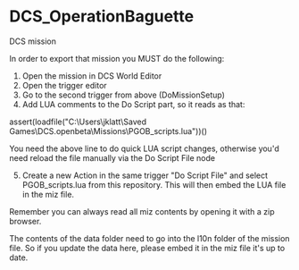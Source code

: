 # DCS_OperationBaguette
DCS mission

In order to export that mission you MUST do the following:

1) Open the mission in DCS World Editor
2) Open the trigger editor
3) Go to the second trigger from above (DoMissionSetup)
4) Add LUA comments to the Do Script part, so it reads as that: 

assert(loadfile("C:\\Users\\jklatt\\Saved Games\\DCS.openbeta\\Missions\\PGOB_scripts.lua"))()

You need the above line to do quick LUA script changes, otherwise you'd need reload the file manually via the Do Script File node

5) Create a new Action in the same trigger "Do Script File" and select PGOB_scripts.lua from this repository. This will then embed the LUA file in the miz file.

Remember you can always read all miz contents by opening it with a zip browser.

The contents of the data folder need to go into the l10n folder of the mission file. So if you update the data here, please embed it in the miz file it's up to date.
